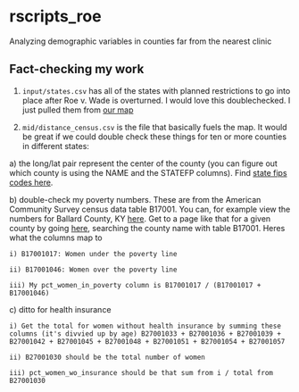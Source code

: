 # rscripts_roe
Analyzing demographic variables in counties far from the nearest clinic

## Fact-checking my work

1. `input/states.csv` has all of the states with planned restrictions to go into place after Roe v. Wade is overturned. I would love this doublechecked. I just pulled them from [our map](https://graphics.reuters.com/ABORTION-USA/OVERTURNED/gdpzyaangvw/index.html)

2. `mid/distance_census.csv` is the file that basically fuels the map. It would be great if we could double check these things for ten or more counties in different states: 

  a) the long/lat pair represent the center of the county (you can figure out which county is using the NAME and the STATEFP columns). Find [state fips codes here](https://www.nrcs.usda.gov/wps/portal/nrcs/detail/?cid=nrcs143_013696).
  
  b) double-check my poverty numbers. These are from the American Community Survey census data table B17001. You can, for example view the numbers for Ballard County, KY [here](https://censusreporter.org/data/table/?table=B17001&geo_ids=05000US21007&primary_geo_id=05000US21007#valueType|estimate). Get to a page like that for a given county by going [here](https://censusreporter.org/), searching the county name with table B17001. Heres what the columns map to
  
    i) B17001017: Women under the poverty line
    
    ii) B17001046: Women over the poverty line
    
    iii) My pct_women_in_poverty column is B17001017 / (B17001017 + B17001046)
    
  c) ditto for health insurance
  
    i) Get the total for women without health insurance by summing these columns (it's divvied up by age) B27001033 + B27001036 + B27001039 + B27001042 + B27001045 + B27001048 + B27001051 + B27001054 + B27001057
    
    ii) B27001030 should be the total number of women
    
    iii) pct_women_wo_insurance should be that sum from i / total from B27001030
    
